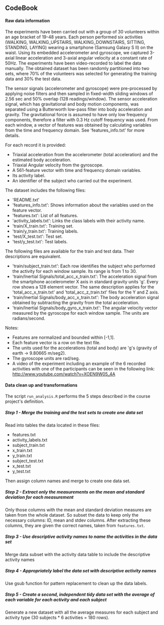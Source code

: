 ## CodeBook

#### Raw data information
The experiments have been carried out with a group of 30 volunteers within an age bracket of 19-48 years. Each person performed six activities (WALKING, WALKING_UPSTAIRS, WALKING_DOWNSTAIRS, SITTING, STANDING, LAYING) wearing a smartphone (Samsung Galaxy S II) on the waist. Using its embedded accelerometer and gyroscope, we captured 3-axial linear acceleration and 3-axial angular velocity at a constant rate of 50Hz. The experiments have been video-recorded to label the data manually. The obtained dataset has been randomly partitioned into two sets, where 70% of the volunteers was selected for generating the training data and 30% the test data. 

The sensor signals (accelerometer and gyroscope) were pre-processed by applying noise filters and then sampled in fixed-width sliding windows of 2.56 sec and 50% overlap (128 readings/window). The sensor acceleration signal, which has gravitational and body motion components, was separated using a Butterworth low-pass filter into body acceleration and gravity. The gravitational force is assumed to have only low frequency components, therefore a filter with 0.3 Hz cutoff frequency was used. From each window, a vector of features was obtained by calculating variables from the time and frequency domain. See 'features_info.txt' for more details. 

For each record it is provided:
- Triaxial acceleration from the accelerometer (total acceleration) and the estimated body acceleration.
- Triaxial Angular velocity from the gyroscope. 
- A 561-feature vector with time and frequency domain variables. 
- Its activity label. 
- An identifier of the subject who carried out the experiment.

The dataset includes the following files:
- 'README.txt'
- 'features_info.txt': Shows information about the variables used on the feature vector.
- 'features.txt': List of all features.
- 'activity_labels.txt': Links the class labels with their activity name.
- 'train/X_train.txt': Training set.
- 'train/y_train.txt': Training labels.
- 'test/X_test.txt': Test set.
- 'test/y_test.txt': Test labels.

The following files are available for the train and test data. Their descriptions are equivalent. 
- 'train/subject_train.txt': Each row identifies the subject who performed the activity for each window sample. Its range is from 1 to 30. 
- 'train/Inertial Signals/total_acc_x_train.txt': The acceleration signal from the smartphone accelerometer X axis in standard gravity units 'g'. Every row shows a 128 element vector. The same description applies for the 'total_acc_x_train.txt' and 'total_acc_z_train.txt' files for the Y and Z axis. 
- 'train/Inertial Signals/body_acc_x_train.txt': The body acceleration signal obtained by subtracting the gravity from the total acceleration. 
- 'train/Inertial Signals/body_gyro_x_train.txt': The angular velocity vector measured by the gyroscope for each window sample. The units are radians/second. 

Notes: 
- Features are normalized and bounded within [-1,1].
- Each feature vector is a row on the text file.
- The units used for the accelerations (total and body) are 'g's (gravity of earth -> 9.80665 m/seg2).
- The gyroscope units are rad/seg.
- A video of the experiment including an example of the 6 recorded activities with one of the participants can be seen in the following link: http://www.youtube.com/watch?v=XOEN9W05_4A

#### Data clean up and transformations

The script `run_analysis.R` performs the 5 steps described in the course project's definition.

##### Step 1 - Merge the training and the test sets to create one data set

Read into tables the data located in these files:
- features.txt
- activity_labels.txt
- subject_train.txt
- x_train.txt
- y_train.txt
- subject_test.txt
- x_test.txt
- y_test.txt

Then assign column names and merge to create one data set.

##### Step 2 - Extract only the measurements on the mean and standard deviation for each measurement

Only those columns with the mean and standard deviation measures are taken from the whole dataset.
So subset the data to keep only the necessary columns: ID, mean and stdev columns.
After extracting these columns, they are given the correct names, taken from `features.txt`.

##### Step 3 - Use descriptive activity names to name the activities in the data set

Merge data subset with the activity data table to include the descriptive activity names

##### Step 4 - Appropriately label the data set with descriptive activity names

Use gsub function for pattern replacement to clean up the data labels.

##### Step 5 - Create a second, independent tidy data set with the average of each variable for each activity and each subject

Generate a new dataset with all the average measures for each subject and activity type (30 subjects * 6 activities = 180 rows).

